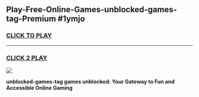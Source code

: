 
## Play-Free-Online-Games-unblocked-games-tag-Premium #1ymjo
<h3>
<a href="https://premium.freeplayer.one?title=unblocked-games-tag&ref=8M">CLICK TO PLAY</a></h3>
<hr>

<h3>
<a href="https://premium.freeplayer.one?title=unblocked-games-tag&ref=8M">CLICK 2 PLAY</a>
  
</h3>

<a href="https://premium.freeplayer.one?title=unblocked-games-tag&ref=8M"><img src="https://clearcache.store/games.png"></a>


**unblocked-games-tag games unblocked: Your Gateway to Fun and Accessible Online Gaming**
